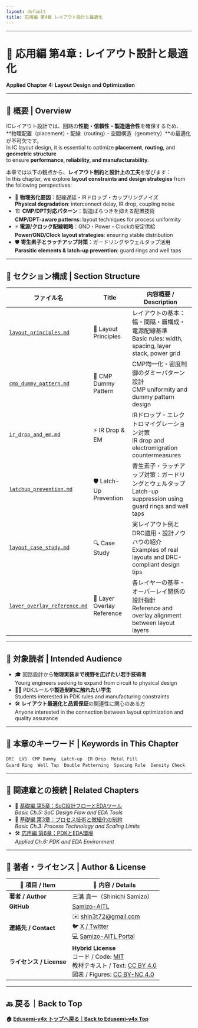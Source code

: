 ```yaml
---
layout: default
title: 応用編 第4章 レイアウト設計と最適化
---
```


---

# 🧱 応用編 第4章 : レイアウト設計と最適化  
**Applied Chapter 4: Layout Design and Optimization**

---

## 📘 概要 | Overview

ICレイアウト設計では、回路の**性能・信頼性・製造適合性**を確保するため、  
**物理配置（placement）・配線（routing）・空間構造（geometry）**の最適化が不可欠です。  
In IC layout design, it is essential to optimize **placement**, **routing**, and **geometric structure**  
to ensure **performance, reliability, and manufacturability**.

本章では以下の観点から、**レイアウト制約と設計上の工夫**を学びます：  
In this chapter, we explore **layout constraints and design strategies** from the following perspectives:

- 🧩 **物理劣化要因**：配線遅延・IRドロップ・カップリングノイズ  
  **Physical degradation**: interconnect delay, IR drop, coupling noise  
- 🏗 **CMP/DPT対応パターン**：製造ばらつきを抑える配置技術  
  **CMP/DPT-aware patterns**: layout techniques for process uniformity  
- ⚡️ **電源/クロック配線戦略**：GND・Power・Clockの安定供給  
  **Power/GND/Clock layout strategies**: ensuring stable distribution  
- 🛡 **寄生素子とラッチアップ対策**：ガードリングやウェルタップ活用  
  **Parasitic elements & latch-up prevention**: guard rings and well taps

---

## 📂 セクション構成 | Section Structure

| ファイル名 | Title | 内容概要 / Description |
|------------|-------|------------------------|
| [`layout_principles.md`](layout_principles.md) | 📐 Layout Principles | レイアウトの基本：幅・間隔・層構成・電源配線基準<br>Basic rules: width, spacing, layer stack, power grid |
| [`cmp_dummy_pattern.md`](cmp_dummy_pattern.md) | 🧱 CMP Dummy Pattern | CMP均一化・密度制御のダミーパターン設計<br>CMP uniformity and dummy pattern design |
| [`ir_drop_and_em.md`](ir_drop_and_em.md) | ⚡ IR Drop & EM | IRドロップ・エレクトロマイグレーション対策<br>IR drop and electromigration countermeasures |
| [`latchup_prevention.md`](latchup_prevention.md) | 🛡 Latch-Up Prevention | 寄生素子・ラッチアップ対策：ガードリングとウェルタップ<br>Latch-up suppression using guard rings and well taps |
| [`layout_case_study.md`](layout_case_study.md) | 🔍 Case Study | 実レイアウト例とDRC適用・設計ノウハウの紹介<br>Examples of real layouts and DRC-compliant design tips |
| [`layer_overlay_reference.md`](layer_overlay_reference.md) | 📏 Layer Overlay Reference | 各レイヤーの基準・オーバーレイ関係の設計指針<br>Reference and overlay alignment between layout layers |

---

## 🎯 対象読者 | Intended Audience

- 🎓 回路設計から**物理実装まで視野を広げたい若手技術者**  
  Young engineers seeking to expand from circuit to physical design
- 🧑‍🏫 PDKルールや**製造制約に触れたい学生**  
  Students interested in PDK rules and manufacturing constraints
- 🛠 **レイアウト最適化と品質保証**の関連性に関心のある方  
  Anyone interested in the connection between layout optimization and quality assurance

---

## 🧩 本章のキーワード | Keywords in This Chapter

``DRC`` ``LVS`` ``CMP Dummy`` ``Latch-up`` ``IR Drop`` ``Metal Fill``  
``Guard Ring`` ``Well Tap`` ``Double Patterning`` ``Spacing Rule`` ``Density Check``

---

## 🔗 関連章との接続 | Related Chapters

- 📎 [基礎編 第5章：SoC設計フローとEDAツール](../chapter5_soc_design_flow/)  
  *Basic Ch.5: SoC Design Flow and EDA Tools*
- 🧪 [基礎編 第3章：プロセス技術と微細化の制約](../chapter3_process_evolution/)  
  *Basic Ch.3: Process Technology and Scaling Limits*
- 🛠 [応用編 第6章：PDKとEDA環境](../d_chapter6_pdk_and_eda_environment/)  
  *Applied Ch.6: PDK and EDA Environment*
  
---

## 👤 **著者・ライセンス | Author & License**

| 📌 項目 / Item | 📄 内容 / Details |
|------|------|
| **著者 / Author** | 三溝 真一（Shinichi Samizo） |
| **GitHub** | [Samizo-AITL](https://github.com/Samizo-AITL) |
| **連絡先 / Contact** | ✉️ [shin3t72@gmail.com](mailto:shin3t72@gmail.com)<br>🐦 [X / Twitter](https://x.com/shin3t72)<br>💻 [Samizo-AITL Portal](https://samizo-aitl.github.io/) |
| **ライセンス / License** | **Hybrid License**<br>コード / Code: [MIT](https://opensource.org/licenses/MIT)<br>教材テキスト / Text: [CC BY 4.0](https://creativecommons.org/licenses/by/4.0/)<br>図表 / Figures: [CC BY-NC 4.0](https://creativecommons.org/licenses/by-nc/4.0/) |

---

## 🔙 戻る｜Back to Top
**🏠 [Edusemi-v4x トップへ戻る｜Back to Edusemi-v4x Top](../README.md)**
